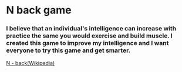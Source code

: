 # N back game

### I believe that an individual's intelligence can increase with practice the same you would exercise and build muscle. I created this game to improve my intelligence and  I want everyone to try this game and get smarter.

[N - back(Wikipedia)](https://en.wikipedia.org/wiki/N-back)